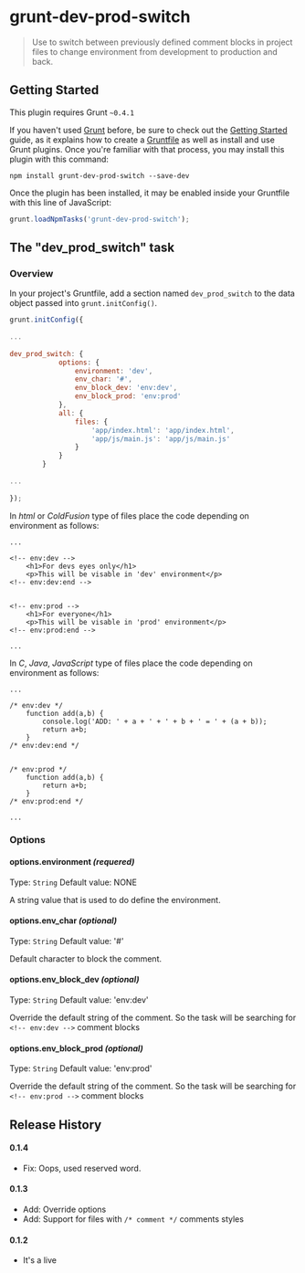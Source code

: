 # grunt-dev-prod-switch

> Use to switch between previously defined comment blocks in project files to change environment from development to production and back.

## Getting Started
This plugin requires Grunt `~0.4.1`

If you haven't used [Grunt](http://gruntjs.com/) before, be sure to check out the [Getting Started](http://gruntjs.com/getting-started) guide, as it explains how to create a [Gruntfile](http://gruntjs.com/sample-gruntfile) as well as install and use Grunt plugins. Once you're familiar with that process, you may install this plugin with this command:

```shell
npm install grunt-dev-prod-switch --save-dev
```

Once the plugin has been installed, it may be enabled inside your Gruntfile with this line of JavaScript:

```js
grunt.loadNpmTasks('grunt-dev-prod-switch');
```

## The "dev_prod_switch" task

### Overview
In your project's Gruntfile, add a section named `dev_prod_switch` to the data object passed into `grunt.initConfig()`.

```js
grunt.initConfig({
    
...
    
dev_prod_switch: {
            options: {
                environment: 'dev',
                env_char: '#',
                env_block_dev: 'env:dev',
                env_block_prod: 'env:prod'
            },
            all: {
                files: {
                    'app/index.html': 'app/index.html',
                    'app/js/main.js': 'app/js/main.js'
                }
            }
        }
    
...
    
});
```

In _html_ or _ColdFusion_ type of files place the code depending on environment as follows:

```
...

<!-- env:dev -->
    <h1>For devs eyes only</h1>
    <p>This will be visable in 'dev' environment</p>
<!-- env:dev:end -->


<!-- env:prod -->
    <h1>For everyone</h1>
    <p>This will be visable in 'prod' environment</p>
<!-- env:prod:end -->

...

```

In _C_, _Java_, _JavaScript_ type of files place the code depending on environment as follows:

```
...

/* env:dev */
    function add(a,b) { 
        console.log('ADD: ' + a + ' + ' + b + ' = ' + (a + b));
        return a+b;
    }
/* env:dev:end */


/* env:prod */
    function add(a,b) { 
        return a+b;
    }
/* env:prod:end */

...

```


### Options

#### options.environment _(requered)_
Type: `String`
Default value: NONE

A string value that is used to do define the environment.

#### options.env_char _(optional)_
Type: `String`
Default value: '#'

Default character to block the comment.

#### options.env_block_dev _(optional)_
Type: `String`
Default value: 'env:dev'

Override the default string of the comment. 
So the task will be searching for `<!-- env:dev -->` comment blocks

#### options.env_block_prod _(optional)_
Type: `String`
Default value: 'env:prod'

Override the default string of the comment. 
So the task will be searching for `<!-- env:prod -->` comment blocks


## Release History
#### 0.1.4
* Fix: Oops, used reserved word.

#### 0.1.3
* Add: Override options
* Add: Support for files with `/* comment */` comments styles

#### 0.1.2
* It's a live